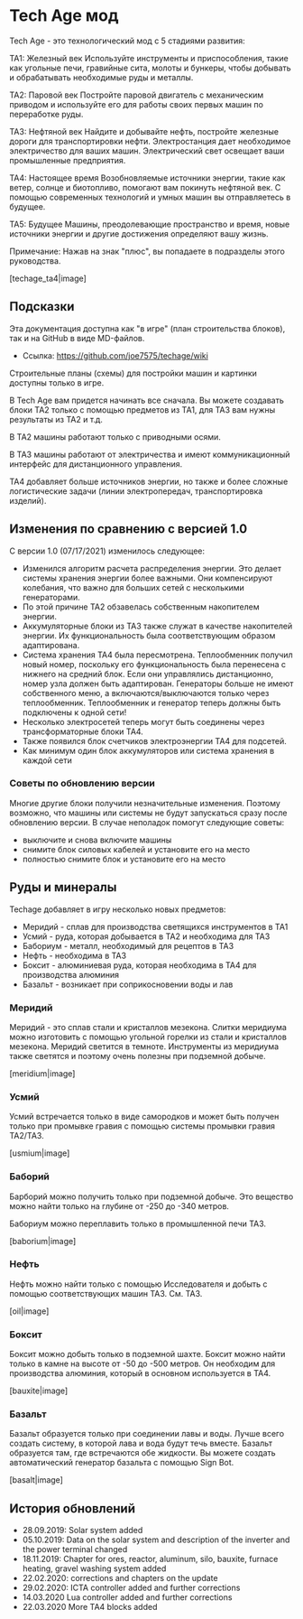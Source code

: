 # Tech Age мод

Tech Age - это технологический мод с 5 стадиями развития:

TA1: Железный век
Используйте инструменты и приспособления, такие как угольные печи, гравийные сита, молоты и бункеры, чтобы добывать и обрабатывать необходимые руды и металлы.

TA2: Паровой век
Постройте паровой двигатель с механическим приводом и используйте его для работы своих первых машин по переработке руды.

TA3: Нефтяной век
Найдите и добывайте нефть, постройте железные дороги для транспортировки нефти. Электростанция дает необходимое электричество для ваших машин. Электрический свет освещает ваши промышленные предприятия.

TA4: Настоящее время
Возобновляемые источники энергии, такие как ветер, солнце и биотопливо, помогают вам покинуть нефтяной век. С помощью современных технологий и умных машин вы отправляетесь в будущее.

TA5: Будущее
Машины, преодолевающие пространство и время, новые источники энергии и другие достижения определяют вашу жизнь.


Примечание: Нажав на знак "плюс", вы попадаете в подразделы этого руководства.

[techage_ta4|image]



## Подсказки

Эта документация доступна как "в игре" (план строительства блоков), так и на GitHub в виде MD-файлов.

- Ссылка: https://github.com/joe7575/techage/wiki

Строительные планы (схемы) для постройки машин и картинки доступны только в игре.

В Tech Age вам придется начинать все сначала. Вы можете создавать блоки TA2 только с помощью предметов из TA1, для TA3 вам нужны результаты из TA2 и т.д.

В TA2 машины работают только с приводными осями.

В TA3 машины работают от электричества и имеют коммуникационный интерфейс для дистанционного управления.

TA4 добавляет больше источников энергии, но также и более сложные логистические задачи (линии электропередач, транспортировка изделий).



## Изменения по сравнению с версией 1.0

С версии 1.0 (07/17/2021) изменилось следующее:

- Изменился алгоритм расчета распределения энергии. Это делает системы хранения энергии более важными. Они компенсируют колебания, что важно для больших сетей с несколькими генераторами.
- По этой причине TA2 обзавелась собственным накопителем энергии.
- Аккумуляторные блоки из TA3 также служат в качестве накопителей энергии. Их функциональность была соответствующим образом адаптирована.
- Система хранения TA4 была пересмотрена. Теплообменник получил новый номер, поскольку его функциональность была перенесена с нижнего на средний блок. Если они управлялись дистанционно, номер узла должен быть адаптирован. Генераторы больше не имеют собственного меню, а включаются/выключаются только через теплообменник. Теплообменник и генератор теперь должны быть подключены к одной сети!
- Несколько электросетей теперь могут быть соединены через трансформаторные блоки TA4.
- Также появился блок счетчиков электроэнергии TA4 для подсетей.
- Как минимум один блок аккумуляторов или система хранения в каждой сети


### Советы по обновлению версии

Многие другие блоки получили незначительные изменения. Поэтому возможно, что машины или системы не будут запускаться сразу после обновлению версии. В случае неполадок помогут следующие советы:

- выключите и снова включите машины
- снимите блок силовых кабелей и установите его на место
- полностью снимите блок и установите его на место



## Руды и минералы

Techage добавляет в игру несколько новых предметов:

- Меридий - сплав для производства светящихся инструментов в TA1
- Усмий - руда, которая добывается в TA2 и необходима для TA3
- Бабориум - металл, необходимый для рецептов в TA3
- Нефть - необходима в TA3
- Боксит - алюминиевая руда, которая необходима в TA4 для производства алюминия
- Базальт - возникает при соприкосновении воды и лав


### Меридий

Меридий - это сплав стали и кристаллов мезекона. Слитки меридиума можно изготовить с помощью угольной горелки из стали и кристаллов мезекона. Меридий светится в темноте. Инструменты из меридиума также светятся и поэтому очень полезны при подземной добыче.

[meridium|image]


### Усмий

Усмий встречается только в виде самородков и может быть получен только при промывке гравия с помощью системы промывки гравия TA2/TA3.

[usmium|image]


### Баборий

Барборий можно получить только при подземной добыче. Это вещество можно найти только на глубине от -250 до -340 метров.

Бабориум можно переплавить только в промышленной печи TA3.


[baborium|image]


### Нефть

Нефть можно найти только с помощью Исследователя и добыть с помощью соответствующих машин TA3. См. TA3.

[oil|image]


### Боксит

Боксит можно добыть только в подземной шахте. Боксит можно найти только в камне на высоте от -50 до -500 метров.
Он необходим для производства алюминия, который в основном используется в TA4.

[bauxite|image]


### Базальт

Базальт образуется только при соединении лавы и воды.
Лучше всего создать систему, в которой лава и вода будут течь вместе.
Базальт образуется там, где встречаются обе жидкости.
Вы можете создать автоматический генератор базальта с помощью Sign Bot.

[basalt|image]


## История обновлений

- 28.09.2019: Solar system added
- 05.10.2019: Data on the solar system and description of the inverter and the power terminal changed
- 18.11.2019: Chapter for ores, reactor, aluminum, silo, bauxite, furnace heating, gravel washing system added
- 22.02.2020: corrections and chapters on the update
- 29.02.2020: ICTA controller added and further corrections
- 14.03.2020 Lua controller added and further corrections
- 22.03.2020 More TA4 blocks added
